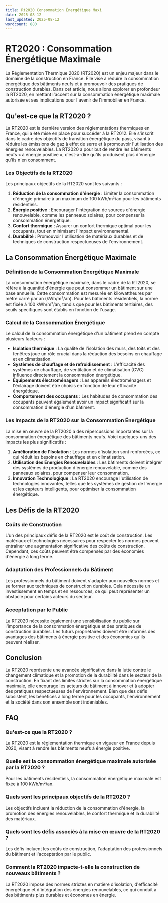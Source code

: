 ```yaml
---
title: Rt2020 Consommation Énergétique Maxi
date: 2025-08-12
last_updated: 2025-08-12
wordcount: 880
---
```


# RT2020 : Consommation Énergétique Maximale

La Réglementation Thermique 2020 (RT2020) est un enjeu majeur dans le domaine de la construction en France. Elle vise à réduire la consommation énergétique des bâtiments neufs et à promouvoir des pratiques de construction durables. Dans cet article, nous allons explorer en profondeur la RT2020, en mettant l'accent sur la consommation énergétique maximale autorisée et ses implications pour l'avenir de l'immobilier en France.

## Qu'est-ce que la RT2020 ?

La RT2020 est la dernière version des réglementations thermiques en France, qui a été mise en place pour succéder à la RT2012. Elle s'inscrit dans le cadre des objectifs de transition énergétique du pays, visant à réduire les émissions de gaz à effet de serre et à promouvoir l'utilisation des énergies renouvelables. La RT2020 a pour but de rendre les bâtiments neufs « à énergie positive », c'est-à-dire qu'ils produisent plus d'énergie qu'ils n'en consomment.

### Les Objectifs de la RT2020

Les principaux objectifs de la RT2020 sont les suivants :

1. **Réduction de la consommation d'énergie** : Limiter la consommation d'énergie primaire à un maximum de 100 kWh/m²/an pour les bâtiments résidentiels.
2. **Énergie positive** : Encourager l'intégration de sources d'énergie renouvelable, comme les panneaux solaires, pour compenser la consommation énergétique.
3. **Confort thermique** : Assurer un confort thermique optimal pour les occupants, tout en minimisant l'impact environnemental.
4. **Durabilité** : Promouvoir l'utilisation de matériaux durables et de techniques de construction respectueuses de l'environnement.

## La Consommation Énergétique Maximale

### Définition de la Consommation Énergétique Maximale

La consommation énergétique maximale, dans le cadre de la RT2020, se réfère à la quantité d'énergie que peut consommer un bâtiment sur une base annuelle. Cette consommation est mesurée en kilowattheures par mètre carré par an (kWh/m²/an). Pour les bâtiments résidentiels, la norme est fixée à 100 kWh/m²/an, tandis que pour les bâtiments tertiaires, des seuils spécifiques sont établis en fonction de l'usage.

### Calcul de la Consommation Énergétique

Le calcul de la consommation énergétique d'un bâtiment prend en compte plusieurs facteurs :

- **Isolation thermique** : La qualité de l'isolation des murs, des toits et des fenêtres joue un rôle crucial dans la réduction des besoins en chauffage et en climatisation.
- **Systèmes de chauffage et de refroidissement** : L'efficacité des systèmes de chauffage, de ventilation et de climatisation (CVC) influence directement la consommation énergétique.
- **Équipements électroménagers** : Les appareils électroménagers et l'éclairage doivent être choisis en fonction de leur efficacité énergétique.
- **Comportement des occupants** : Les habitudes de consommation des occupants peuvent également avoir un impact significatif sur la consommation d'énergie d'un bâtiment.

### Les Impacts de la RT2020 sur la Consommation Énergétique

La mise en œuvre de la RT2020 a des répercussions importantes sur la consommation énergétique des bâtiments neufs. Voici quelques-uns des impacts les plus significatifs :

1. **Amélioration de l'Isolation** : Les normes d'isolation sont renforcées, ce qui réduit les besoins en chauffage et en climatisation.
2. **Utilisation des Énergies Renouvelables** : Les bâtiments doivent intégrer des systèmes de production d'énergie renouvelable, comme des panneaux solaires, pour compenser leur consommation.
3. **Innovation Technologique** : La RT2020 encourage l'utilisation de technologies innovantes, telles que les systèmes de gestion de l'énergie et les capteurs intelligents, pour optimiser la consommation énergétique.

## Les Défis de la RT2020

### Coûts de Construction

L'un des principaux défis de la RT2020 est le coût de construction. Les matériaux et technologies nécessaires pour respecter les normes peuvent entraîner une augmentation significative des coûts de construction. Cependant, ces coûts peuvent être compensés par des économies d'énergie à long terme.

### Adaptation des Professionnels du Bâtiment

Les professionnels du bâtiment doivent s'adapter aux nouvelles normes et se former aux techniques de construction durables. Cela nécessite un investissement en temps et en ressources, ce qui peut représenter un obstacle pour certains acteurs du secteur.

### Acceptation par le Public

La RT2020 nécessite également une sensibilisation du public sur l'importance de la consommation énergétique et des pratiques de construction durables. Les futurs propriétaires doivent être informés des avantages des bâtiments à énergie positive et des économies qu'ils peuvent réaliser.

## Conclusion

La RT2020 représente une avancée significative dans la lutte contre le changement climatique et la promotion de la durabilité dans le secteur de la construction. En fixant des limites strictes sur la consommation énergétique maximale, elle encourage les acteurs du bâtiment à innover et à adopter des pratiques respectueuses de l'environnement. Bien que des défis subsistent, les bénéfices à long terme pour les occupants, l'environnement et la société dans son ensemble sont indéniables.

## FAQ

### Qu'est-ce que la RT2020 ?

La RT2020 est la réglementation thermique en vigueur en France depuis 2020, visant à rendre les bâtiments neufs à énergie positive.

### Quelle est la consommation énergétique maximale autorisée par la RT2020 ?

Pour les bâtiments résidentiels, la consommation énergétique maximale est fixée à 100 kWh/m²/an.

### Quels sont les principaux objectifs de la RT2020 ?

Les objectifs incluent la réduction de la consommation d'énergie, la promotion des énergies renouvelables, le confort thermique et la durabilité des matériaux.

### Quels sont les défis associés à la mise en œuvre de la RT2020 ?

Les défis incluent les coûts de construction, l'adaptation des professionnels du bâtiment et l'acceptation par le public.

### Comment la RT2020 impacte-t-elle la construction de nouveaux bâtiments ?

La RT2020 impose des normes strictes en matière d'isolation, d'efficacité énergétique et d'intégration des énergies renouvelables, ce qui conduit à des bâtiments plus durables et économes en énergie.